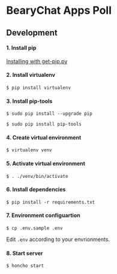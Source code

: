 BearyChat Apps Poll
===================

## Development

#### 1. Install pip

[Installing with get-pip.py](https://bootstrap.pypa.io/get-pip.py)

#### 2. Install virtualenv

`$ pip install virtualenv`

#### 3. Install pip-tools

`$ sudo pip install --upgrade pip`

`$ sudo pip install pip-tools`

#### 4. Create virtual environment

`$ virtualenv venv`

#### 5. Activate virtual environment

`$ . ./venv/bin/activate`

#### 6. Install dependencies

`$ pip install -r requirements.txt`

#### 7. Environment configuartion

`$ cp .env.sample .env`

Edit `.env` according to your envrionments.

#### 8. Start server

`$ honcho start`
